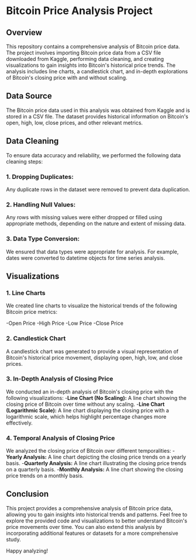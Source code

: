 # Bitcoin Price Analysis Project

## Overview
This repository contains a comprehensive analysis of Bitcoin price data. The project involves importing Bitcoin price data from a CSV file downloaded from Kaggle, performing data cleaning, and creating visualizations to gain insights into Bitcoin's historical price trends. The analysis includes line charts, a candlestick chart, and in-depth explorations of Bitcoin's closing price with and without scaling.

## Data Source
The Bitcoin price data used in this analysis was obtained from Kaggle and is stored in a CSV file. The dataset provides historical information on Bitcoin's open, high, low, close prices, and other relevant metrics.

## Data Cleaning
To ensure data accuracy and reliability, we performed the following data cleaning steps:

### 1. Dropping Duplicates: 
Any duplicate rows in the dataset were removed to prevent data duplication.

### 2. Handling Null Values:
Any rows with missing values were either dropped or filled using appropriate methods, depending on the nature and extent of missing data.

### 3. Data Type Conversion:
We ensured that data types were appropriate for analysis. For example, dates were converted to datetime objects for time series analysis.

## Visualizations
### 1. Line Charts
We created line charts to visualize the historical trends of the following Bitcoin price metrics:

-Open Price
-High Price
-Low Price
-Close Price

### 2. Candlestick Chart
A candlestick chart was generated to provide a visual representation of Bitcoin's historical price movement, displaying open, high, low, and close prices.

### 3. In-Depth Analysis of Closing Price
We conducted an in-depth analysis of Bitcoin's closing price with the following visualizations:
-**Line Chart (No Scaling):** A line chart showing the closing price of Bitcoin over time without any scaling.
-**Line Chart (Logarithmic Scale):** A line chart displaying the closing price with a logarithmic scale, which helps highlight percentage changes more effectively.

### 4. Temporal Analysis of Closing Price
We analyzed the closing price of Bitcoin over different temporalities:
-**Yearly Analysis:** A line chart depicting the closing price trends on a yearly basis.
-**Quarterly Analysis:** A line chart illustrating the closing price trends on a quarterly basis.
-**Monthly Analysis:** A line chart showing the closing price trends on a monthly basis.

## Conclusion
This project provides a comprehensive analysis of Bitcoin price data, allowing you to gain insights into historical trends and patterns. Feel free to explore the provided code and visualizations to better understand Bitcoin's price movements over time. You can also extend this analysis by incorporating additional features or datasets for a more comprehensive study.

Happy analyzing!
